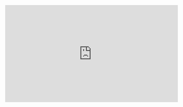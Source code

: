 <iframe width="560" height="315" src="https://www.youtube.com/embed/MTxkvRdzfOg" frameborder="0" gesture="media" allow="encrypted-media" allowfullscreen=""></iframe>
